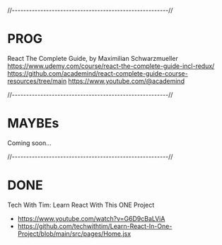 
//-------------------------------------------------------//

# PROG

React The Complete Guide, by Maximilian Schwarzmueller
https://www.udemy.com/course/react-the-complete-guide-incl-redux/
https://github.com/academind/react-complete-guide-course-resources/tree/main
https://www.youtube.com/@academind

//-------------------------------------------------------//

# MAYBEs

Coming soon...

//-------------------------------------------------------//

# DONE 

Tech With Tim: Learn React With This ONE Project
 - https://www.youtube.com/watch?v=G6D9cBaLViA
 - https://github.com/techwithtim/Learn-React-In-One-Project/blob/main/src/pages/Home.jsx

